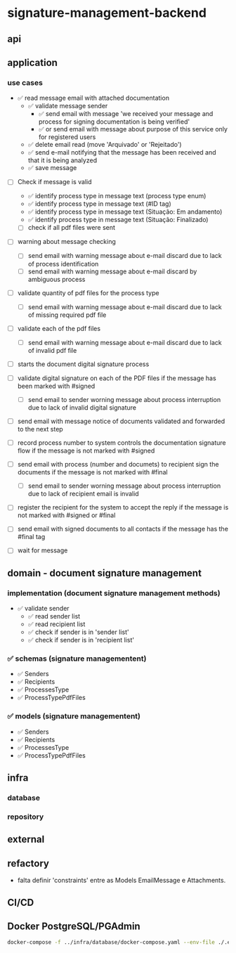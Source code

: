 # signature-management-backend

## api

## application

### use cases

- ✅ read message email with attached documentation
  - ✅ validate message sender
    - ✅ send email with message 'we received your message and process for signing documentation is being verified'
    - ✅ or send email with message about purpose of this service only for registered users
  - ✅ delete email read (move 'Arquivado' or 'Rejeitado')
  - ✅ send e-mail notifying that the message has been received and that it is being analyzed
  - ✅ save message

- [ ] Check if message is valid
  - ✅ identify process type in message text (process type enum)
  - ✅ identify process type in message text (#ID tag)
  - ✅ identify process type in message text (Situação: Em andamento)
  - ✅ identify process type in message text (Situação: Finalizado)
  - [ ] check if all pdf files were sent

- [ ] warning about message checking
  - [ ] send email with warning message about e-mail discard due to lack of process identification
  - [ ] send email with warning message about e-mail discard by ambiguous process

- [ ] validate quantity of pdf files for the process type
  - [ ] send email with warning message about e-mail discard due to lack of missing required pdf file

- [ ] validate each of the pdf files
  - [ ] send email with warning message about e-mail discard due to lack of invalid pdf file

- [ ] starts the document digital signature process

- [ ] validate digital signature on each of the PDF files if the message has been marked with #signed
  - [ ] send email to sender worning message about process interruption due to lack of invalid digital signature

- [ ] send email with message notice of documents validated and forwarded to the next step

- [ ] record process number to system controls the documentation signature flow if the message is not marked with #signed

- [ ] send email with process (number and documets) to recipient sign the documents if the message is not marked with #final
  - [ ] send email to sender worning message about process interruption due to lack of recipient email is invalid

- [ ] register the recipient for the system to accept the reply if the message is not marked with #signed or #final

- [ ] send email with signed documents to all contacts if the message has the #final tag

- [ ] wait for message

## domain - document signature management

### implementation (document signature management methods)

- ✅ validate sender
  - ✅ read sender list
  - ✅ read recipient list
  - ✅ check if sender is in 'sender list'
  - ✅ check if sender is in 'recipient list'

### ✅ schemas (signature managementent)

- ✅ Senders
- ✅ Recipients
- ✅ ProcessesType
- ✅ ProcessTypePdfFiles

### ✅ models (signature managementent)

- ✅ Senders
- ✅ Recipients
- ✅ ProcessesType
- ✅ ProcessTypePdfFiles

## infra

### database

### repository

## external

## refactory

- falta definir 'constraints' entre as Models EmailMessage e Attachments.

## CI/CD

## Docker PostgreSQL/PGAdmin

```bash
docker-compose -f ../infra/database/docker-compose.yaml --env-file ./.env --env-file ./.secrets up -d
```
